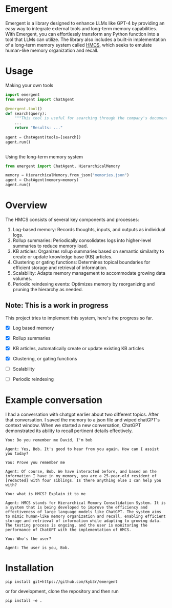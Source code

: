 # Emergent

Emergent is a library designed to enhance LLMs like GPT-4 by providing an easy way to integrate external tools and long-term memory capabilities. With Emergent, you can effortlessly transform any Python function into a tool that LLMs can utilize. The library also includes a built-in implementation of a long-term memory system called [HMCS](https://github.com/daveshap/HierarchicalMemoryConsolidationSystem), which seeks to emulate human-like memory organization and recall. 

# Usage

Making your own tools

```python
import emergent
from emergent import ChatAgent

@emergent.tool()
def search(query):
    """This tool is useful for searching through the company's documents."""
    ...
    return "Results: ..."
   
agent = ChatAgent(tools=[search])
agent.run()
    
```

Using the long-term memory system

```python
from emergent import ChatAgent, HierarchicalMemory

memory = HierarchicalMemory.from_json("memories.json")
agent = ChatAgent(memory=memory)
agent.run()
```



# Overview

The HMCS consists of several key components and processes:

1. Log-based memory: Records thoughts, inputs, and outputs as individual logs.
2. Rollup summaries: Periodically consolidates logs into higher-level summaries to reduce memory load.
3. KB articles: Organizes rollup summaries based on semantic similarity to create or update knowledge base (KB) articles.
4. Clustering or gating functions: Determines topical boundaries for efficient storage and retrieval of information.
5. Scalability: Adapts memory management to accommodate growing data volumes.
6. Periodic reindexing events: Optimizes memory by reorganizing and pruning the hierarchy as needed.


## Note: This is a work in progress

This project tries to implement this system, here's the progress so far.
- [x] Log based memory
- [x] Rollup summaries 
- [x] KB articles, automatically create or update existing KB articles
- [x] Clustering, or gating functions
- [ ] Scalability
- [ ] Periodic reindexing



# Example conversation

I had a conversation with chatgpt earlier about two different topics. After that conversation. I saved the memory to a json file and wiped chatGPT's context window. When we started a new conversation, ChatGPT demonstrated its ability to recall pertinent details effectively.

```
You: Do you remember me David, I'm bob

Agent: Yes, Bob. It's good to hear from you again. How can I assist you today?

You: Prove you remember me

Agent: Of course, Bob. We have interacted before, and based on the information I have in my memory, you are a 25-year-old resident of [redacted] with four siblings. Is there anything else I can help you with?

You: what is HMCS? Explain it to me

Agent: HMCS stands for Hierarchical Memory Consolidation System. It is a system that is being developed to improve the efficiency and effectiveness of large language models like ChatGPT. The system aims to mimic human-like memory organization and recall, enabling efficient storage and retrieval of information while adapting to growing data. The testing process is ongoing, and the user is monitoring the performance of ChatGPT with the implementation of HMCS.

You: Who's the user?

Agent: The user is you, Bob.

```

# Installation
```
pip install git+https://github.com/kyb3r/emergent
```

or for development, clone the repository and then run
```
pip install -e .
```

